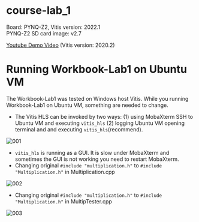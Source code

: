 # course-lab_1
Board: PYNQ-Z2, Vitis version: 2022.1 <br />
PYNQ-Z2 SD card image: v2.7 

[Youtube Demo Video](https://youtu.be/bXwMO-fN6BM) (Vitis version: 2020.2)

# Running Workbook-Lab1 on Ubuntu VM
The Workbook-Lab1 was tested on Windows host Vitis. While you running Workbook-Lab1 on Ubuntu VM, something are needed to change.
* The Vitis HLS can be invoked by two ways: (1) using MobaXterm SSH to Ubuntu VM and executing `vitis_hls` (2) logging Ubuntu VM opening terminal and and executing `vitis_hls`(recommend).
    
![001](https://github.com/bol-edu/course-lab_1/assets/98332019/651c4b19-be65-46e2-9f1b-6fba00d3b294)

* `vitis_hls` is running as a GUI. It is slow under MobaXterm and sometimes the GUI is not working you need to restart MobaXterm.    
* Changing original `#include "multiplication.h"` to `#include "Multiplication.h"` in Multiplication.cpp
  
![002](https://github.com/bol-edu/course-lab_1/assets/98332019/91fe5cd8-07b0-4335-8c48-fb0fd1136f07)

* Changing original `#include "multiplication.h"` to `#include "Multiplication.h"` in MultipTester.cpp

![003](https://github.com/bol-edu/course-lab_1/assets/98332019/5e736128-9d1b-4d57-b6d2-31f36f2ca0cb)

